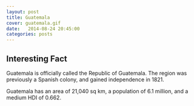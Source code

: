 ```yaml
---
layout: post
title: Guatemala
cover: guatemala.gif
date:   2014-08-24 20:45:00
categories: posts
---
```


## Interesting Fact

Guatemala is officially called the Republic of Guatemala. The region was previously a Spanish colony, and gained independence in 1821. 

Guatemala has an area of 21,040 sq km, a population of 6.1 million, and a medium HDI of 0.662.